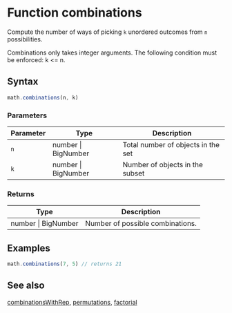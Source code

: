<!-- Note: This file is automatically generated from source code comments. Changes made in this file will be overridden. -->

# Function combinations

Compute the number of ways of picking `k` unordered outcomes from `n`
possibilities.

Combinations only takes integer arguments.
The following condition must be enforced: k <= n.


## Syntax

```js
math.combinations(n, k)
```

### Parameters

Parameter | Type | Description
--------- | ---- | -----------
`n` | number &#124; BigNumber | Total number of objects in the set
`k` | number &#124; BigNumber | Number of objects in the subset

### Returns

Type | Description
---- | -----------
number &#124; BigNumber | Number of possible combinations.


## Examples

```js
math.combinations(7, 5) // returns 21
```


## See also

[combinationsWithRep](combinationsWithRep.md),
[permutations](permutations.md),
[factorial](factorial.md)
